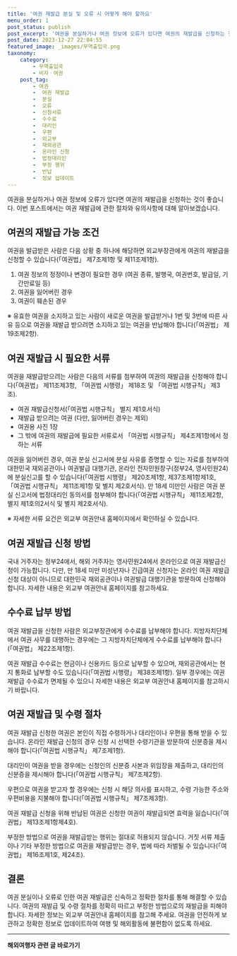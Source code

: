 ```yaml
---
title: '여권 재발급 분실 및 오류 시 어떻게 해야 할까요'
menu_order: 1
post_status: publish
post_excerpt: '여권을 분실하거나 여권 정보에 오류가 있다면 여권의 재발급을 신청하는 것이 좋습니다. 이번 포스트에서는 여권 재발급에 관한 절차와 유의사항에 대해 알아보겠습니다.'
post_date: 2023-12-27 22:04:55
featured_image: _images/무역출입국.png
taxonomy:
    category:
        - 무역출입국
        - 비자ㆍ여권
    post_tag:
        - 여권
        -  여권 재발급
        -  분실
        -  오류
        -  신청서류
        -  수수료
        -  대리인
        -  우편
        -  외교부
        -  재외공관
        -  온라인 신청
        -  법정대리인
        -  부정 행위
        -  반납
        -  정보 업데이트
---
```



여권을 분실하거나 여권 정보에 오류가 있다면 여권의 재발급을 신청하는 것이 좋습니다. 이번 포스트에서는 여권 재발급에 관한 절차와 유의사항에 대해 알아보겠습니다.

## 여권의 재발급 가능 조건

여권을 발급받은 사람은 다음 상황 중 하나에 해당하면 외교부장관에게 여권의 재발급을 신청할 수 있습니다(「여권법」 제7조제1항 및 제11조제1항).

1. 여권 정보의 정정이나 변경이 필요한 경우 (여권 종류, 발행국, 여권번호, 발급일, 기간만료일 등)
2. 여권을 잃어버린 경우
3. 여권이 훼손된 경우

※ 유효한 여권을 소지하고 있는 사람이 새로운 여권을 발급받거나 1번 및 3번에 따른 사유 등으로 여권을 재발급 받으려면 소지하고 있는 여권을 반납해야 합니다(「여권법」 제19조제2항).

## 여권 재발급 시 필요한 서류

여권을 재발급받으려는 사람은 다음의 서류를 첨부하여 여권의 재발급을 신청해야 합니다(「여권법」 제11조제3항, 「여권법 시행령」 제18조 및 「여권법 시행규칙」 제3조).

- 여권 재발급신청서(「여권법 시행규칙」 별지 제1호서식)
- 재발급 받으려는 여권 (다만, 잃어버린 경우는 제외)
- 여권용 사진 1장
- 그 밖에 여권의 재발급에 필요한 서류로서 「여권법 시행규칙」 제4조제1항에서 정하는 서류

여권을 잃어버린 경우, 여권 분실 신고서에 분실 사유를 증명할 수 있는 자료를 첨부하여 대한민국 재외공관이나 여권발급 대행기관, 온라인 전자민원창구(정부24, 영사민원24)에 분실신고를 할 수 있습니다(「여권법 시행령」 제20조제1항, 제37조제1항제1호, 「여권법 시행규칙」 제11조제1항 및 별지 제2호서식). 만 18세 미만인 사람은 여권 분실 신고서에 법정대리인 동의서를 첨부해야 합니다(「여권법 시행규칙」 제11조제2항, 별지 제1호의2서식 및 별지 제2호서식).

※ 자세한 서류 요건은 외교부 여권안내 홈페이지에서 확인하실 수 있습니다.

## 여권 재발급 신청 방법

국내 거주자는 정부24에서, 해외 거주자는 영사민원24에서 온라인으로 여권 재발급신청이 가능합니다. 다만, 만 18세 미만 미성년자나 긴급여권 신청자는 온라인 여권 재발급신청 대상이 아니므로 대한민국 재외공관이나 여권발급 대행기관을 방문하여 신청해야 합니다. 자세한 내용은 외교부 여권안내 홈페이지를 참고하세요.

## 수수료 납부 방법

여권 재발급을 신청한 사람은 외교부장관에게 수수료를 납부해야 합니다. 지방자치단체에서 여권 사무를 대행하는 경우에는 그 지방자치단체에게 수수료를 납부해야 합니다(「여권법」 제22조제1항).

여권 재발급 수수료는 현금이나 신용카드 등으로 납부할 수 있으며, 재외공관에서는 현지 통화로 납부할 수도 있습니다(「여권법 시행령」 제38조제1항). 일부 경우에는 여권 재발급 수수료가 면제될 수 있으니 자세한 내용은 외교부 여권안내 홈페이지를 참고하시기 바랍니다.

## 여권 재발급 및 수령 절차

여권 재발급 신청한 여권은 본인이 직접 수령하거나 대리인이나 우편을 통해 받을 수 있습니다. 온라인 재발급 신청의 경우 신청 시 선택한 수령기관을 방문하여 신분증을 제시해야 합니다(「여권법 시행규칙」 제7조제1항).

대리인이 여권을 받을 경우에는 신청인의 신분증 사본과 위임장을 제출하고, 대리인의 신분증을 제시해야 합니다(「여권법 시행규칙」 제7조제2항).

우편으로 여권을 받고자 할 경우에는 신청 시 해당 의사를 표시하고, 수령 가능한 주소와 우편비용을 지불해야 합니다(「여권법 시행규칙」 제7조제3항).

여권 재발급 신청을 위해 반납된 여권은 신청한 여권이 재발급되면 효력을 잃습니다(「여권법」 제13조제1항제4호).

부정한 방법으로 여권을 재발급받는 행위는 절대로 허용되지 않습니다. 거짓 서류 제출이나 기타 부정한 방법으로 여권을 재발급받는 경우, 법에 따라 처벌될 수 있습니다(「여권법」 제16조제1호, 제24조).

## 결론

여권 분실이나 오류로 인한 여권 재발급은 신속하고 정확한 절차를 통해 해결할 수 있습니다. 여권의 재발급 및 수령 절차를 정확히 따르고 부정한 방법으로의 재발급을 피해야 합니다. 자세한 정보는 외교부 여권안내 홈페이지를 참고해 주세요. 여권을 안전하게 보관하고 정확한 정보로 업데이트하여 여행 및 해외활동에 불편함이 없도록 하세요.
<!-- wp:separator -->
<hr class="wp-block-separator has-alpha-channel-opacity"/>
<!-- /wp:separator -->

<!-- wp:group {"backgroundColor":"base","layout":{"type":"constrained"}} -->
<div class="wp-block-group has-base-background-color has-background"><!-- wp:paragraph {"align":"center","fontSize":"medium"} -->
<p class="has-text-align-center has-large-font-size"><strong>해외여행자 관련 글 바로가기</strong></p>
<!-- /wp:paragraph -->


<!-- wp:latest-posts
{"categories":[{"id":14870,"count":19,"description":"","link":"https://uknowlaw.com/category/%ed%95%b4%ec%99%b8%ec%97%ac%ed%96%89%ec%9e%90/","name":"해외여행자","slug":"해외여행자","taxonomy":"category","parent":0,"meta":[],"_links":{"self":[{"href":"https://uknowlaw.com/wp-json/wp/v2/categories/14870"}],"collection":[{"href":"https://uknowlaw.com/wp-json/wp/v2/categories"}],"about":[{"href":"https://uknowlaw.com/wp-json/wp/v2/taxonomies/category"}],"wp:post_type":[{"href":"https://uknowlaw.com/wp-json/wp/v2/posts?categories=14870"}],"curies":[{"name":"wp","href":"https://api.w.org/{rel}","templated":true}]}}],"postsToShow":100,"excerptLength":28,"postLayout":"grid","columns":2,"featuredImageAlign":"left","featuredImageSizeSlug":"large","fontSize":"small"} /--></div>
<!-- /wp:group -->